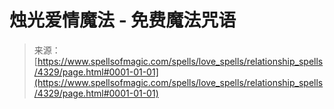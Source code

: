 <!--yml

分类：未分类

日期：2024年06月12日 18:37:59

-->

# 烛光爱情魔法 - 免费魔法咒语

> 来源：[https://www.spellsofmagic.com/spells/love_spells/relationship_spells/4329/page.html#0001-01-01](https://www.spellsofmagic.com/spells/love_spells/relationship_spells/4329/page.html#0001-01-01)
